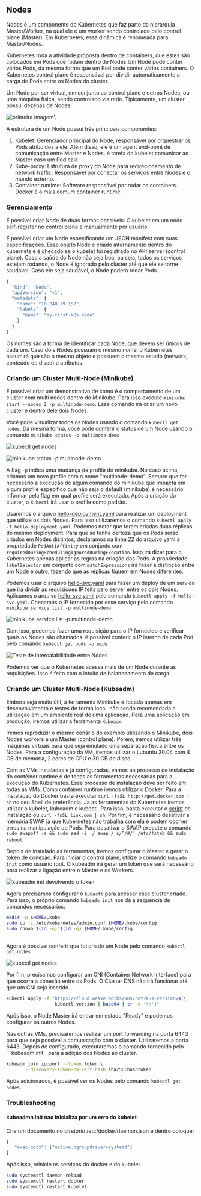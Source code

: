 ## Nodes

Nodes é um componente do Kubernetes que faz parte da hierarquia Master/Worker, na qual ele é um worker sendo controlado pelo control plane (Master). Em Kubernetes, essa dinâmica é renomeada para Master/Nodes.
 
Kubernetes roda a atividade proposta dentro de containers, que estes são colocados em Pods que rodam dentro de Nodes.Um Node pode conter  vários Pods, da mesma forma que um Pod pode conter vários containers. O Kubernetes control plane é responsável por dividir automaticamente a carga de Pods entre os Nodes do cluster.
 
Um Node por ser virtual, em conjunto ao control plane e outros Nodes, ou uma máquina física, sendo controlado via rede. Tipicamente, um cluster possui dezenas de Nodes.

![primeira imagem](https://raw.githubusercontent.com/Numb4r/KubernetesTutorial/master/images/module_03_nodes.svg "a" )\

A estrutura de um Node possui três principais componentes:
 
1. Kubelet: Gerenciador principal do Node, responsável por orquestrar os Pods atribuídos a ele. Além disso, ele é um agent end-point de comunicação entre Master e Nodes. é tarefa do kubelet comunicar ao Master caso um Pod caia.
2. Kube-proxy: Estrutura de proxy do Node para redirecionamento de network traffic. Responsável por conectar os serviços entre Nodes e o mundo externo.
3. Container runtime: Software responsável por rodar os containers. Docker é o mais comum container runtime.


### Gerenciamento 

É possível criar Node de duas formas possíveis: O kubelet em um  node self-register no control plane e manualmente por usuário.
 
É possível criar um Node especificando um JSON manifest com suas especificações. Esse objeto Node é criado internamente  dentro do kubernets e é checado se o kubelet foi registrado no API server (control plane). Caso a saúde do Node não seja boa, ou seja, todos os serviços estejam rodando, o Node é ignorado pelo cluster até que ele se torne saudável. Caso ele seja saudável, o Node poderá rodar Pods.


``` javascript
{
  "kind": "Node",
  "apiVersion": "v1",
  "metadata": {
    "name": "10.240.79.157",
    "labels": {
      "name": "my-first-k8s-node"
    }
  }
}
```

Os nomes são a forma de identificar cada Node, que devem ser únicos de cada um. Caso dois Nodes possuam o mesmo nome, o Kubernetes assumirá que são o mesmo objeto e possuem o mesmo estado (network, conteúdo de disco) e atributos.
 

### Criando um Cluster Multi-Node (Minikube)

É possível criar um demonstrativo de como é o comportamento de um cluster com multi nodes dentro do Minikube. Para isso execute ``minikube start --nodes 2 -p multinode-demo``. Esse comando ira criar um novo cluster e dentro dele dois Nodes.
 
Você pode visualizar todos os Nodes usando o comando ``kubectl get nodes``. Da mesma forma, você pode conferir o status de um Node usando o comando ``minikube status -p multinode-demo``


![kubectl get nodes](https://raw.githubusercontent.com/Numb4r/KubernetesTutorial/master/images/2022-01-06_10:34:36.png)

![minikube status -p multinode-demo](https://raw.githubusercontent.com/Numb4r/KubernetesTutorial/master/images/2022-01-06_10:37:36.png)


A flag ``-p`` indica uma mudança de profile do minikube. No caso acima, criamos um novo profile com o nome "multinode-demo". Sempre que for necessário a execução de algum comando do minikube que impacta em algum profile específico que não seja o default (minikube) é necessário informar pela flag em qual profile será executado. Após a criação do cluster, o ``kubectl`` irá usar o profile como padrão.
 
Usaremos o arquivo [hello-deployment.yaml](https://raw.githubusercontent.com/Numb4r/KubernetesTutorial/master/code/hello-deployment.yaml) para realizar um deployment que utilize os dois Nodes. Para isso utilizaremos o comando ``kubectl apply -f hello-deployment.yaml``. Podemos notar que foram criadas duas réplicas do mesmo deployment. Para que se tenha certeza que os Pods serão criados em Nodes distintos, declaramos na linha 22 do arquivo yaml a propriedade ``PodAntiAffinity`` em conjunto com ``requiredDuringSchedulingIgnoredDuringExecution``. Isso irá dizer para o Kubernetes apenas aplicar as regras na criação dos Pods. A propriedade ``labelSelector`` em conjunto com ``matchExpressions`` irá fazer a distinção entre um Node e outro, fazendo que as réplicas fiquem em Nodes diferentes.
 
Podemos usar o arquivo [hello-svc.yaml](https://raw.githubusercontent.com/Numb4r/KubernetesTutorial/master/code/hello-svc.yaml) para fazer um deploy de um servico que ira dividir as requisicoes IP feita pelo server entre os dois Nodes. Aplicamos o arquivo [hello-svc.yaml](https://raw.githubusercontent.com/Numb4r/KubernetesTutorial/master/code/hello-svc.yaml) pelo comando ``kubectl apply -f hello-svc.yaml``. Checamos o IP fornecido por esse serviço pelo comando ``minikube service list -p multinode-demo``


![minikube service list -p multinode-demo](https://raw.githubusercontent.com/Numb4r/KubernetesTutorial/master/images/2022-01-06_15:36:24.png)

Com isso, podemos fazer uma requisição para o IP fornecido e verificar quais os Nodes são chamados. é possível conferir o IP interno de cada Pod pelo comando ``kubectl get pods -o wide``
 
![Teste de intercalabilidade entre Nodes](https://raw.githubusercontent.com/Numb4r/KubernetesTutorial/master/images/2022-01-06_15:38:44.png)
 
Podemos ver que o Kubernetes acessa mais de um Node durante as requisições. Isso é feito com o intuito de balanceamento de carga.

### Criando um Cluster Multi-Node (Kubeadm)

Embora seja muito útil, a ferramenta Minikube é focada apenas em desenvolvimento e testes de forma local, não sendo recomendada a utilização em um ambiente real de uma aplicação. Para uma aplicação em produção, iremos utilizar a ferramenta ``Kubeadm``.
 
Iremos reproduzir o mesmo cenário do exemplo utilizando o Minikube, dois Nodes workers e um Master (control plane). Porém, iremos utilizar três máquinas virtuais para que seja emulado uma separação física entre os Nodes. Para a configuração da VM, iremos utilizar o Lubuntu 20.04 com 4 GB de memória, 2 cores de CPU e 30 GB de disco.

<!-- Alem disso, utilizaremos a rede em modo NAT, com um port fowarding na porta 3022 para o uso do ssh em uma maquina externa para facilitar a manipulacao das VMs. -->

<!-- [port fowarding](../images/2022-01-03_17:32:39.png) -->


Com as VMs instaladas e já configuradas, vamos ao processo de instalação do contêiner runtime e de todas as ferramentas necessárias para a execução do Kubernetes. Esse processo de instalação deve ser feito em todas as VMs. Como container runtime iremos utilizar o Docker. Para a instalacao do Docker basta executar ``curl -fsSL http://get.docker.com | sh`` no seu Shell de preferência. Ja as ferramentas do Kubernetes iremos utilizar o kubelet, kubeadm e kubectl. Para isso, basta executar o [script](https://raw.githubusercontent.com/Numb4r/KubernetesTutorial/master/code/scriptkube.sh) de instalação ou ``curl -fsSL link.com | sh``. Por fim, é necessário desativar a memória SWAP já que Kubernetes não trabalha com ela e podem ocorrer erros na manipulação de Pods. Para desativar o SWAP execute o comando ``sudo swapoff -a && sudo sed -i '/ swap / s/^/#/' /etc/fstab && sudo reboot``.
 
Depois de instalado as ferramentas, iremos configurar o Master e gerar o token de conexão. Para iniciar o control plane, utilize o comando ``kubeadm init`` como usuário root. O kubeadm irá gerar um token que será necessário para realizar a ligação entre o Master e os Workers.
 
 
![kubeadm init devolvendo o token](https://github.com/Numb4r/KubernetesTutorial/blob/master/images/2022-01-08_18:52:16.png?raw=true)
 
Agora precisamos configurar o ``kubectl`` para acessar esse cluster criado. Para isso, o próprio comando ``kubeadm init`` nos dá a sequencia de comandos necessários:
```bash
mkdir -p $HOME/.kube
sudo cp -i /etc/kubernetes/admin.conf $HOME/.kube/config
sudo chown $(id -u):$(id -g) $HOME/.kube/config
 
```
 
Agora é possível conferir que foi criado um Node pelo comando ``kubectl get nodes``
 
![kubectl get nodes](https://github.com/Numb4r/KubernetesTutorial/blob/master/images/2022-01-08_18:58:59.png?raw=true)
 
Por fim, precisamos configurar um CNI (Container Network Interface) para que ocorra a  conexão entre os Pods. O Cluster DNS não irá funcionar até que um CNI seja inserido.
 
```bash
kubectl apply -f "https://cloud.weave.works/k8s/net?k8s-version=$(\
                  kubectl version | base64 | tr -d '\n')"
```
 
Após isso, o Node Master irá entrar em estado "Ready" e podemos configurar os outros Nodes.
 
Nas outras VMs, precisaremos realizar um port forwarding na porta 6443 para que seja possível a comunicação com o cluster. Utilizaremos a porta 6443.
Depois de configurado, executaremos o comando fornecido pelo ```kubeadm init`` para a adição dos Nodes ao cluster.
 
```bash
kubeadm join ip:port --token token \
       --discovery-token-ca-cert-hash sha256:hashtoken
```
 
<!-- kubeadm join 10.0.2.15:6443 --token tvz4uw.nkec782cjo4a5el7 \
       --discovery-token-ca-cert-hash sha256:f610c27d0f11b0e17a4ee9246f1146ec186dd149cea7a01f45e104e841112ffc -->
Após adicionados, é possível ver os Nodes pelo comando ``kubectl get nodes``.
 
 
### Troubleshooting
 
#### kubeadmn init nao inicializa por um erro do kubelet
 
Crie um documento no diretório /etc/docker/daemon.json e dentro coloque:
```javascript
{
   "exec-opts": ["native.cgroupdriver=systemd"]
}
```
Após isso, reinicie os serviços do docker e do kubelet.
```bash
sudo systemctl daemon-reload
sudo systemctl restart docker
sudo systemctl restart kubelet
```
 





